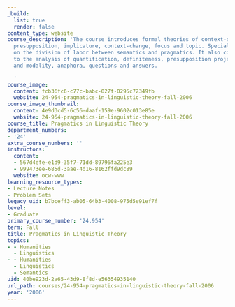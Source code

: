 ```yaml
---
_build:
  list: true
  render: false
content_type: website
course_description: 'The course introduces formal theories of context-dependency,
  presupposition, implicature, context-change, focus and topic. Special emphasis is
  on the division of labor between semantics and pragmatics. It also covers applications
  to the analysis of quantification, definiteness, presupposition projection, conditionals
  and modality, anaphora, questions and answers.

  '
course_image:
  content: fcb36fc6-c77c-babc-027f-0295c72349fb
  website: 24-954-pragmatics-in-linguistic-theory-fall-2006
course_image_thumbnail:
  content: 4e9d3cd5-6c56-daaf-159e-9602c013e85e
  website: 24-954-pragmatics-in-linguistic-theory-fall-2006
course_title: Pragmatics in Linguistic Theory
department_numbers:
- '24'
extra_course_numbers: ''
instructors:
  content:
  - 567d4efe-e1d9-35f7-71dd-89796fa225e3
  - 999473ee-685d-3aae-4d16-8162ffd9dc89
  website: ocw-www
learning_resource_types:
- Lecture Notes
- Problem Sets
legacy_uid: b7bceff3-ab05-64b3-4008-975d5e91ef7f
level:
- Graduate
primary_course_number: '24.954'
term: Fall
title: Pragmatics in Linguistic Theory
topics:
- - Humanities
  - Linguistics
- - Humanities
  - Linguistics
  - Semantics
uid: 40be923d-2a65-43d9-8f8d-e56354935140
url_path: courses/24-954-pragmatics-in-linguistic-theory-fall-2006
year: '2006'
---
```

